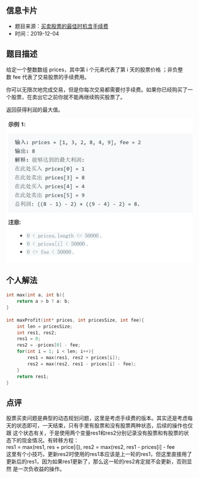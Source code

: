 ## 信息卡片
* 题目来源：[买卖股票的最佳时机含手续费](https://leetcode-cn.com/problems/best-time-to-buy-and-sell-stock-with-transaction-fee/)
* 时间：2019-12-04



## 题目描述
给定一个整数数组 prices，其中第 i 个元素代表了第 i 天的股票价格 ；非负整数 fee 代表了交易股票的手续费用。

你可以无限次地完成交易，但是你每次交易都需要付手续费。如果你已经购买了一个股票，在卖出它之前你就不能再继续购买股票了。

返回获得利润的最大值。

![示例](https://github.com/square-coder/LeetCode-/blob/master/pic/714.png)
## 个人解法
```c
int max(int a, int b){
    return a > b ? a: b;
}

int maxProfit(int* prices, int pricesSize, int fee){
    int len = pricesSize;
    int res1, res2;
    res1 = 0;
    res2 = -prices[0] - fee;
    for(int i = 1; i < len; i++){
        res1 = max(res1, res2 + prices[i]);
        res2 = max(res2, res1 - prices[i] - fee);
    }
    return res1;
}
``` 



## 点评
股票买卖问题是典型的动态规划问题，这里是考虑手续费的版本。其实还是考虑每天的状态即可，一天结束，只有手里有股票和没有股票两种状态，后续的操作也仅跟
这个状态有关，于是使用两个变量res1和res2分别记录没有股票和有股票的状态下的现金情况。有转移方程：<br>
res1 = max(res1, res + price[i]), res2 = max(res2, res1 - prices[i] - fee <br>
这里有个小技巧，更新res2时使用的res1本应该是上一轮的res1，但这里直接用了更新后的res1，因为如果res1更新了，那么这一轮的res2肯定就不会更新，否则显然
是一次负收益的操作。

